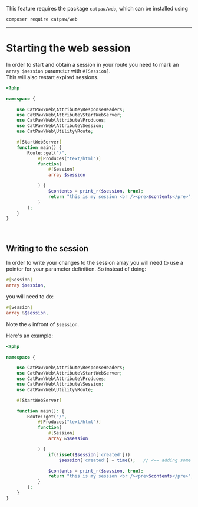 This feature requires the package `catpaw/web`, which can be installed using<br/>

```
composer require catpaw/web
```

<hr/>

# Starting the web session

In order to start and obtain a session in your route you need to mark an ```array $session``` parameter
with ```#[Session]```.<br />
This will also restart expired sessions.

```php
<?php

namespace {

    use CatPaw\Web\Attribute\ResponseHeaders;
    use CatPaw\Web\Attribute\StartWebServer;
    use CatPaw\Web\Attribute\Produces;
    use CatPaw\Web\Attribute\Session;
    use CatPaw\Web\Utility\Route;

    #[StartWebServer]
    function main() {
        Route::get("/",
            #[Produces("text/html")]
            function(
                #[Session]
                array $session

            ) {
                $contents = print_r($session, true);
                return "this is my session <br /><pre>$contents</pre>";
            }
        );
    }
}
```

<br />

## Writing to the session

In order to write your changes to the session array you will need to use a pointer for your parameter definition. So
instead of doing:

```php
#[Session]
array $session,
```

you will need to do:

```php
#[Session]
array &$session,
```

Note the ```&``` infront of ```$session```.

Here's an example:

```php
<?php

namespace {

    use CatPaw\Web\Attribute\ResponseHeaders;
    use CatPaw\Web\Attribute\StartWebServer;
    use CatPaw\Web\Attribute\Produces;
    use CatPaw\Web\Attribute\Session;
    use CatPaw\Web\Utility\Route;

    #[StartWebServer]

    function main(): {
        Route::get("/",
            #[Produces("text/html")]
            function(
                #[Session]
                array &$session

            ) {
                if(!isset($session['created']))
                    $session['created'] = time();   // <== adding some stuff to the session

                $contents = print_r($session, true);
                return "this is my session <br /><pre>$contents</pre>";
            }
        );
    }
}
```